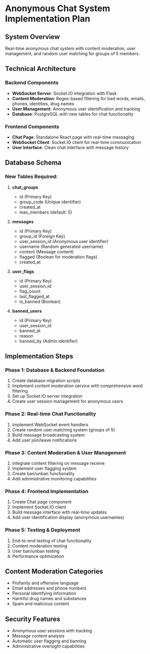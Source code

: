 # Anonymous Chat System Implementation Plan

## System Overview
Real-time anonymous chat system with content moderation, user management, and random user matching for groups of 5 members.

## Technical Architecture

### Backend Components
- **WebSocket Server**: Socket.IO integration with Flask
- **Content Moderation**: Regex-based filtering for bad words, emails, phones, identities, drug names
- **User Management**: Anonymous user identification and tracking
- **Database**: PostgreSQL with new tables for chat functionality

### Frontend Components
- **Chat Page**: Standalone React page with real-time messaging
- **WebSocket Client**: Socket.IO client for real-time communication
- **User Interface**: Clean chat interface with message history

## Database Schema

### New Tables Required:
1. **chat_groups**
   - id (Primary Key)
   - group_code (Unique identifier)
   - created_at
   - max_members (default: 5)

2. **messages**
   - id (Primary Key)
   - group_id (Foreign Key)
   - user_session_id (Anonymous user identifier)
   - username (Random generated username)
   - content (Message content)
   - flagged (Boolean for moderation flags)
   - created_at

3. **user_flags**
   - id (Primary Key)
   - user_session_id
   - flag_count
   - last_flagged_at
   - is_banned (Boolean)

4. **banned_users**
   - id (Primary Key)
   - user_session_id
   - banned_at
   - reason
   - banned_by (Admin identifier)

## Implementation Steps

### Phase 1: Database & Backend Foundation
1. Create database migration scripts
2. Implement content moderation service with comprehensive word filtering
3. Set up Socket.IO server integration
4. Create user session management for anonymous users

### Phase 2: Real-time Chat Functionality
1. Implement WebSocket event handlers
2. Create random user matching system (groups of 5)
3. Build message broadcasting system
4. Add user join/leave notifications

### Phase 3: Content Moderation & User Management
1. Integrate content filtering on message receive
2. Implement user flagging system
3. Create ban/unban functionality
4. Add administrative monitoring capabilities

### Phase 4: Frontend Implementation
1. Create Chat page component
2. Implement Socket.IO client
3. Build message interface with real-time updates
4. Add user identification display (anonymous usernames)

### Phase 5: Testing & Deployment
1. End-to-end testing of chat functionality
2. Content moderation testing
3. User ban/unban testing
4. Performance optimization

## Content Moderation Categories
- Profanity and offensive language
- Email addresses and phone numbers
- Personal identifying information
- Harmful drug names and substances
- Spam and malicious content

## Security Features
- Anonymous user sessions with tracking
- Message content analysis
- Automatic user flagging and banning
- Administrative oversight capabilities